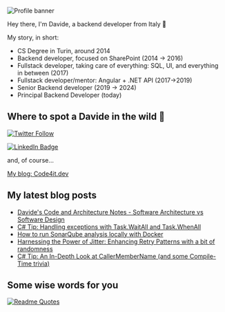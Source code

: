 ![Profile banner](https://www.code4it.dev/img/personal-cover-image.png)

Hey there, I'm Davide, a backend developer from Italy 🤏 

My story, in short:

* CS Degree in Turin, around 2014
* Backend developer, focused on SharePoint (2014 -> 2016)
* Fullstack developer, taking care of everything: SQL, UI, and everything in between (2017)
* Fullstack developer/mentor: Angular + .NET API (2017->2019)
* Senior Backend developer (2019 -> 2024)
* Principal Backend Developer (today) 

## Where to spot a Davide in the wild 🦏


[![Twitter Follow](https://img.shields.io/twitter/follow/BelloneDavide?label=Let%27s%20get%20in%20touch%20on%20Twitter&style=social)](https://twitter.com/BelloneDavide)

[![LinkedIn Badge](https://img.shields.io/badge/LinkedIn-Profile-informational?style=social&logo=linkedin)](https://www.linkedin.com/in/bellonedavide/)

and, of course...

[My blog: Code4it.dev](https://www.code4it.dev/)


## My latest blog posts

<!-- BLOG-POST-LIST:START -->
- [Davide&#39;s Code and Architecture Notes - Software Architecture vs Software Design](https://www.code4it.dev/architecture-notes/software-architecture-vs-software-design/)
- [C# Tip: Handling exceptions with Task.WaitAll and Task.WhenAll](https://www.code4it.dev/csharptips/task-whenall-vs-task-waitall-error-handling/)
- [How to run SonarQube analysis locally with Docker](https://www.code4it.dev/blog/sonarqube-local-with-docker/)
- [Harnessing the Power of Jitter: Enhancing Retry Patterns with a bit of randomness](https://www.code4it.dev/architecture-notes/retry-patterns-jitter/)
- [C# Tip: An In-Depth Look at CallerMemberName &lpar;and some Compile-Time trivia&rpar;](https://www.code4it.dev/csharptips/callermembername-attribute/)
<!-- BLOG-POST-LIST:END -->



## Some wise words for you

[![Readme Quotes](https://quotes-github-readme.vercel.app/api?type=horizontal&theme=light)](https://github.com/piyushsuthar/github-readme-quotes)
